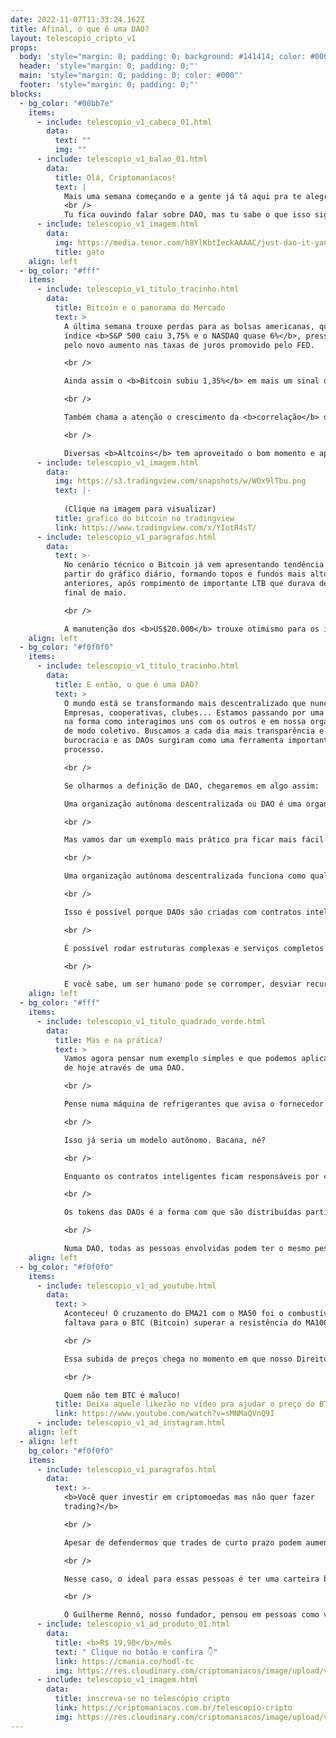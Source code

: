 ```yaml
---
date: 2022-11-07T11:33:24.162Z
title: Afinal, o que é uma DAO?
layout: telescopio_cripto_v1
props:
  body: 'style="margin: 0; padding: 0; background: #141414; color: #000"'
  header: 'style="margin: 0; padding: 0;"'
  main: 'style="margin: 0; padding: 0; color: #000"'
  footer: 'style="margin: 0; padding: 0;"'
blocks:
  - bg_color: "#00bb7e"
    items:
      - include: telescopio_v1_cabeca_01.html
        data:
          text: ""
          img: ""
      - include: telescopio_v1_balao_01.html
        data:
          title: Olá, Criptomaníacos!
          text: |
            Mais uma semana começando e a gente já tá aqui pra te alegrar!
            <br />
            Tu fica ouvindo falar sobre DAO, mas tu sabe o que isso significa?
      - include: telescopio_v1_imagem.html
        data:
          img: https://media.tenor.com/h8YlKbtIeckAAAAC/just-dao-it-yang2020.gif
          title: gato
    align: left
  - bg_color: "#fff"
    items:
      - include: telescopio_v1_titulo_tracinho.html
        data:
          title: Bitcoin e o panorama do Mercado
          text: >
            A última semana trouxe perdas para as bolsas americanas, quando o
            índice <b>S&P 500 caiu 3,75% e o NASDAQ quase 6%</b>, pressionados
            pelo novo aumento nas taxas de juros promovido pelo FED.

            <br />

            Ainda assim o <b>Bitcoin subiu 1,35%</b> em mais um sinal de resiliência relativa, conforme vem se repetindo de forma consistente ao superar a performance dos índices americanos em 6 das últimas 8 semanas.

            <br />

            Também chama a atenção o crescimento da <b>correlação</b> de 30 dias do Bitcoin <b>com o Ouro</b> neste início de novembro, que já atingiu seu maior patamar em mais de 1 ano.

            <br />

            Diversas <b>Altcoins</b> tem aproveitado o bom momento e apresentaram <b>retornos de dois dígitos</b> nos últimos dias, no que pode ser o início de um descolamento das Criptomoedas das bolsas ao redor do mundo.
      - include: telescopio_v1_imagem.html
        data:
          img: https://s3.tradingview.com/snapshots/w/WOx9lTbu.png
          text: |-
            
            (Clique na imagem para visualizar)
          title: grafico do bitcoin no tradingview
          link: https://www.tradingview.com/x/YIotR4sT/
      - include: telescopio_v1_paragrafos.html
        data:
          text: >-
            No cenário técnico o Bitcoin já vem apresentando tendência de alta a
            partir do gráfico diário, formando topos e fundos mais altos que os
            anteriores, após rompimento de importante LTB que durava desde o
            final de maio.

            <br />

            A manutenção dos <b>US$20.000</b> trouxe otimismo para os investidores, que se apresenta como <b>principal nível de suporte</b> no curto prazo, enquanto <b>projeta alvo na região dos US$22.500</b> para os próximos dias.
    align: left
  - bg_color: "#f0f0f0"
    items:
      - include: telescopio_v1_titulo_tracinho.html
        data:
          title: E então, o que é uma DAO?
          text: >
            O mundo está se transformando mais descentralizado que nunca.
            Empresas, cooperativas, clubes... Estamos passando por uma revolução
            na forma como interagimos uns com os outros e em nossa organização
            de modo coletivo. Buscamos a cada dia mais transparência e menos
            burocracia e as DAOs surgiram como uma ferramenta importante neste
            processo.

            <br />

            Se olharmos a definição de DAO, chegaremos em algo assim: 

            Uma organização autônoma descentralizada ou DAO é uma organização cujas regras são especificadas através de programas de computador conhecidos como contratos inteligentes, os quais são executados e validados por uma blockchain.

            <br />

            Mas vamos dar um exemplo mais prático pra ficar mais fácil.

            <br />

            Uma organização autônoma descentralizada funciona como qualquer organização tradicional. Pense no Uber, Facebook, Google… A palavra chave e o que faz toda a diferença é que estamos falando de entidades autônomas, ou seja, que operam de forma totalmente transparente e independente de qualquer intervenção humana, incluindo seus criadores originais. 

            <br />

            Isso é possível porque DAOs são criadas com contratos inteligentes. Contratos inteligentes são como programas de computador escritos na blockchain. Assim, eles podem ser descentralizados e imutáveis.

            <br />

            É possível rodar estruturas complexas e serviços completos sem a necessidade de seres humanos controlando o processo. DAOs funcionam sem intermediários. São mais eficientes e mais simplificadas. 

            <br />

            E você sabe, um ser humano pode se corromper, desviar recursos. Ou pode estar numa má fase e ter um mau rendimento. Já os contratos inteligentes, vão funcionar 24 horas por dia sem reclamar.
    align: left
  - bg_color: "#fff"
    items:
      - include: telescopio_v1_titulo_quadrado_verde.html
        data:
          title: Mas e na prática?
          text: >
            Vamos agora pensar num exemplo simples e que podemos aplicar no dia
            de hoje através de uma DAO.

            <br />

            Pense numa máquina de refrigerantes que avisa o fornecedor quando seu estoque está baixo, fazendo o pagamento de forma automática e enviando para o dono do mercado o faturamento diário, baseando-se nas vendas e despesas, como a manutenção da própria máquina e estoque, além da energia consumida.

            <br />

            Isso já seria um modelo autônomo. Bacana, né?

            <br />

            Enquanto os contratos inteligentes ficam responsáveis por cumprir as regras do negócio, os stakeholders, que são como acionistas participantes, podem votar para influenciar decisões e direção.

            <br />

            Os tokens das DAOs é a forma com que são distribuídas participações da empresa. Essa distribuição de tokens geralmente acontece durante o período de financiamento antes do lançamento da DAO.

            <br />

            Numa DAO, todas as pessoas envolvidas podem ter o mesmo peso em votação e importância. As ideias de todos são bem vindas e votações podem ser iniciadas por qualquer membro que cumpra os requisitos para isso.
    align: left
  - bg_color: "#f0f0f0"
    items:
      - include: telescopio_v1_ad_youtube.html
        data:
          text: >
            Aconteceu! O cruzamento do EMA21 com o MA50 foi o combustível que
            faltava para o BTC (Bitcoin) superar a resistência do MA100. 

            <br />

            Essa subida de preços chega no momento em que nosso Direito à Propriedade vem sendo atacado ao redor do mundo. 

            <br />

            Quem não tem BTC é maluco!
          title: Deixa aquele likezão no vídeo pra ajudar o preço do BTC a subir!
          link: https://www.youtube.com/watch?v=sMNMaQVnQ9I
      - include: telescopio_v1_ad_instagram.html
    align: left
  - align: left
    bg_color: "#f0f0f0"
    items:
      - include: telescopio_v1_paragrafos.html
        data:
          text: >-
            <b>Você quer investir em criptomoedas mas não quer fazer
            trading?</b>

            <br />

            Apesar de defendermos que trades de curto prazo podem aumentar sua rentabilidade, entendemos que nem todo mundo tem o tempo disponível pra operar.

            <br />

            Nesse caso, o ideal para essas pessoas é ter uma carteira bem fundamentada para o longo prazo, cujo objetivo seja acumular Bitcoins.

            <br />

            O Guilherme Rennó, nosso fundador, pensou em pessoas como você e decidiu criar a Carteira HODL, voltada para quem quer dar o primeiro passo no mercado cripto sem se preocupar em operar todo dia.
      - include: telescopio_v1_ad_produto_01.html
        data:
          title: <b>R$ 19,90</b>/mês
          text: " Clique no botão e confira 👇"
          link: https://cmania.co/hodl-tc
          img: https://res.cloudinary.com/criptomaniacos/image/upload/v1661372975/telescopio/produtos/logo_carteira_hodl_mhzjq6.png
      - include: telescopio_v1_imagem.html
        data:
          title: inscreva-se no telescópio cripto
          link: https://criptomaniacos.com.br/telescopio-cripto
          img: https://res.cloudinary.com/criptomaniacos/image/upload/v1662133224/telescopio/inscreva-se-telescopio.png
---
```


